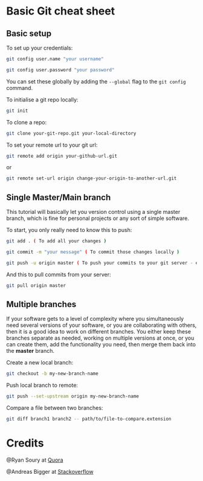 # Basic Git cheat sheet
## Basic setup

To set up your credentials:
```bash
git config user.name "your username"

git config user.password "your password"
```
You can set these globally by adding the ```--global``` flag to the ```git config``` command.

To initialise a git repo locally:
```bash
git init
```

To clone a repo:
```bash
git clone your-git-repo.git your-local-directory
```

To set your remote url to your git url:
```bash
git remote add origin your-github-url.git 
```
or
```bash
git remote set-url origin change-your-origin-to-another-url.git
```

## Single Master/Main branch

This tutorial will basically let you version control using a single master branch, which is fine for personal projects or any sort of simple software.

To start, you only really need to know this to push:
```bash
git add . ( To add all your changes )

git commit -m "your message" ( To commit those changes locally )

git push -u origin master ( To push your commits to your git server - eg. Github )
```

And this to pull commits from your server:
```bash
git pull origin master
```

## Multiple branches

If your software gets to a level of complexity where you simultaneously need several versions of your software, or you are collaborating with others, then it is a good idea to work on different branches. You either keep these branches separate as needed, working on multiple versions at once, or you can create them, add the functionality you need, then merge them back into the __master__ branch.

Create a new local branch:
```bash
git checkout -b my-new-branch-name
```

Push local branch to remote:
```bash
git push --set-upstream origin my-new-branch-name
```

Compare a file between two branches:
```bash
git diff branch1 branch2 -- path/to/file-to-compare.extension
```

# Credits
@Ryan Soury at [Quora](https://www.quora.com/As-a-Git-beginner-should-I-use-command-line-or-a-GUI-based-client)

@Andreas Bigger at [Stackoverflow](https://stackoverflow.com/questions/35942754/how-to-save-username-and-password-in-git)
